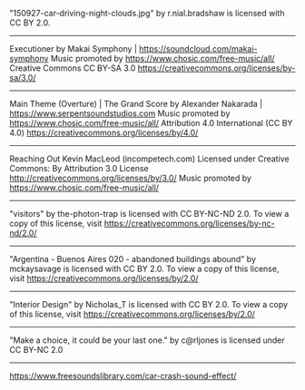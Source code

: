 "150927-car-driving-night-clouds.jpg" by r.nial.bradshaw is licensed with CC BY 2.0.

---

Executioner by Makai Symphony | https://soundcloud.com/makai-symphony
Music promoted by https://www.chosic.com/free-music/all/
Creative Commons CC BY-SA 3.0
https://creativecommons.org/licenses/by-sa/3.0/

---


 Main Theme (Overture) | The Grand Score by Alexander Nakarada | https://www.serpentsoundstudios.com
Music promoted by https://www.chosic.com/free-music/all/
Attribution 4.0 International (CC BY 4.0)
https://creativecommons.org/licenses/by/4.0/


---


 Reaching Out Kevin MacLeod (incompetech.com)
Licensed under Creative Commons: By Attribution 3.0 License
http://creativecommons.org/licenses/by/3.0/
Music promoted by https://www.chosic.com/free-music/all/


---


"visitors" by the-photon-trap is licensed with CC BY-NC-ND 2.0. To view a copy of this license, visit https://creativecommons.org/licenses/by-nc-nd/2.0/

---


"Argentina - Buenos Aires 020 - abandoned buildings abound" by mckaysavage is licensed with CC BY 2.0. To view a copy of this license, visit https://creativecommons.org/licenses/by/2.0/


---


"Interior Design" by Nicholas_T is licensed with CC BY 2.0. To view a copy of this license, visit https://creativecommons.org/licenses/by/2.0/


---


"Make a choice, it could be your last one." by c@rljones is licensed under CC BY-NC 2.0


---


https://www.freesoundslibrary.com/car-crash-sound-effect/

